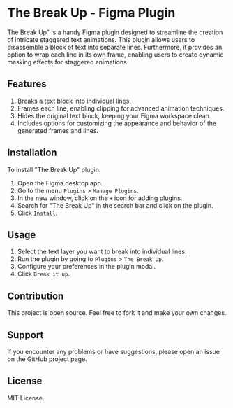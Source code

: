 # The Break Up - Figma Plugin

The Break Up" is a handy Figma plugin designed to streamline the creation of intricate staggered text animations. This plugin allows users to disassemble a block of text into separate lines. Furthermore, it provides an option to wrap each line in its own frame, enabling users to create dynamic masking effects for staggered animations.

## Features

1. Breaks a text block into individual lines.
2. Frames each line, enabling clipping for advanced animation techniques.
3. Hides the original text block, keeping your Figma workspace clean.
4. Includes options for customizing the appearance and behavior of the generated frames and lines.

## Installation

To install "The Break Up" plugin:

1. Open the Figma desktop app.
2. Go to the menu `Plugins` > `Manage Plugins`.
3. In the new window, click on the `+` icon for adding plugins.
4. Search for "The Break Up" in the search bar and click on the plugin.
5. Click `Install`.

## Usage

1. Select the text layer you want to break into individual lines.
2. Run the plugin by going to `Plugins` > `The Break Up`.
3. Configure your preferences in the plugin modal.
4. Click `Break it up`.

## Contribution

This project is open source. Feel free to fork it and make your own changes.

## Support

If you encounter any problems or have suggestions, please open an issue on the GitHub project page.

## License

MIT License.

